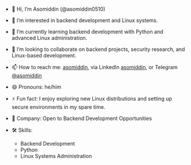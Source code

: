 - 👋 Hi, I’m Asomiddin (@asomiddin0510)

- 👀 I’m interested in backend development and Linux systems.

- 🌱 I’m currently learning backend development with Python and advanced Linux administration.

- 💞️ I’m looking to collaborate on backend projects, security research, and Linux-based development.

- 📫 How to reach me: [asomiddin](mailto:asom1dd1n0510@gmail.com), via LinkedIn [asomiddin](https://www.linkedin.com/in/asomiddin-abduqahharov-023437328/), or Telegram [@asomiddin](https://t.me/asomiddin)

- 😄 Pronouns: he/him

- ⚡ Fun fact: I enjoy exploring new Linux distributions and setting up secure environments in my spare time.

- 🏢 Company: Open to Backend Development Opportunities

- 🛠️ Skills:
  - Backend Development
  - Python
  - Linux Systems Administration
